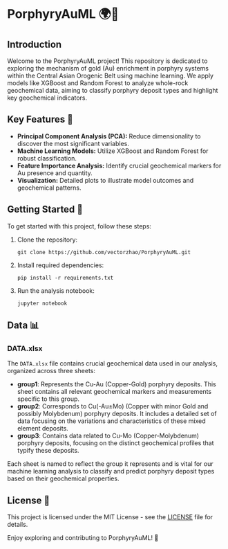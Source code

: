 # PorphyryAuML 🌍🔬

## Introduction
Welcome to the PorphyryAuML project! This repository is dedicated to exploring the mechanism of gold (Au) enrichment in porphyry systems within the Central Asian Orogenic Belt using machine learning. We apply models like XGBoost and Random Forest to analyze whole-rock geochemical data, aiming to classify porphyry deposit types and highlight key geochemical indicators.

## Key Features 🌟
- **Principal Component Analysis (PCA):** Reduce dimensionality to discover the most significant variables.
- **Machine Learning Models:** Utilize XGBoost and Random Forest for robust classification.
- **Feature Importance Analysis:** Identify crucial geochemical markers for Au presence and quantity.
- **Visualization:** Detailed plots to illustrate model outcomes and geochemical patterns.

## Getting Started 🚀
To get started with this project, follow these steps:
1. Clone the repository:
   ```
   git clone https://github.com/vectorzhao/PorphyryAuML.git
   ```
2. Install required dependencies:
   ```
   pip install -r requirements.txt
   ```
3. Run the analysis notebook:
   ```
   jupyter notebook
   ```

## Data 📊

### DATA.xlsx
The `DATA.xlsx` file contains crucial geochemical data used in our analysis, organized across three sheets:

- **group1**: Represents the Cu-Au (Copper-Gold) porphyry deposits. This sheet contains all relevant geochemical markers and measurements specific to this group.
- **group2**: Corresponds to Cu(-Au±Mo) (Copper with minor Gold and possibly Molybdenum) porphyry deposits. It includes a detailed set of data focusing on the variations and characteristics of these mixed element deposits.
- **group3**: Contains data related to Cu-Mo (Copper-Molybdenum) porphyry deposits, focusing on the distinct geochemical profiles that typify these deposits.

Each sheet is named to reflect the group it represents and is vital for our machine learning analysis to classify and predict porphyry deposit types based on their geochemical properties.

## License 📜
This project is licensed under the MIT License - see the [LICENSE](LICENSE) file for details.


Enjoy exploring and contributing to PorphyryAuML! 🌟
